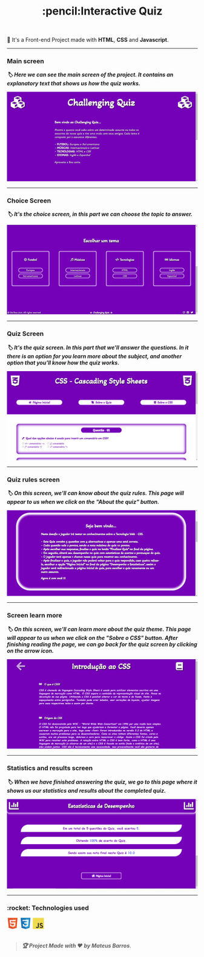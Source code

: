 <h1 align="center">:pencil:Interactive Quiz</h1>
<br>

:dart: It's a Front-end Project made with **HTML**, **CSS** and **Javascript**.

<hr>
<h3>Main screen</h3>

***:label: Here we can see the main screen of the project. It contains an explanatory text that shows us how the quiz works.***

![](https://github.com/Mateus20Barros/interactive-quiz/blob/main/assets/main-screen.png)

<hr>
<h3>Choice Screen</h3>

***:label: It's the choice screen, in this part we can choose the topic to answer.***

![](https://github.com/Mateus20Barros/interactive-quiz/blob/main/assets/choice_screen.png)

<hr>
<h3>Quiz Screen</h3>

***:label: It's the quiz screen. In this part that we'll answer the questions. In it there is an option for you learn more about the subject, and another 
option that you'll know how the quiz works.***

![](https://github.com/Mateus20Barros/interactive-quiz/blob/main/assets/quiz_screen.png)

<hr>
<h3>Quiz rules screen</h3>

***:label: On this screen, we'll can know about the quiz rules. This page will appear to us when we click on the "About the quiz" button.***

![](https://github.com/Mateus20Barros/interactive-quiz/blob/main/assets/about_quiz_screen.png)

<hr>
<h3>Screen learn more</h3>

***:label: On this screen, we'll can learn more about the quiz theme. This page will appear to us when we click on the "Sobre o CSS" button. 
After finishing reading the page, we can go back for the quiz screen by clicking on the arrow icon.***

![](https://github.com/Mateus20Barros/interactive-quiz/blob/main/assets/about_theme_screen.png)

<hr>
<h3>Statistics and results screen</h3>

***:label: When we have finished answering the quiz, we go to this page where it shows us our statistics and results about the completed quiz.***

![](https://github.com/Mateus20Barros/interactive-quiz/blob/main/assets/statistics_screen.png)

<hr>
<h3>:rocket: Technologies used</h3>
<div display="flex">
  <img src="https://raw.githubusercontent.com/devicons/devicon/9f4f5cdb393299a81125eb5127929ea7bfe42889/icons/html5/html5-original.svg" width="30">
  <img src="https://raw.githubusercontent.com/devicons/devicon/9f4f5cdb393299a81125eb5127929ea7bfe42889/icons/css3/css3-original.svg" width="30">
  <img src="https://raw.githubusercontent.com/devicons/devicon/9f4f5cdb393299a81125eb5127929ea7bfe42889/icons/javascript/javascript-original.svg" width="30">
</div>
<br>

> ***:trophy: Project Made with :heart: by Mateus Barros***.
